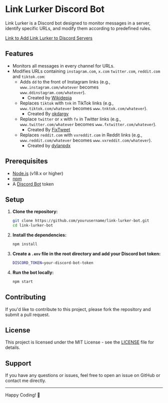 # Link Lurker Discord Bot

Link Lurker is a Discord bot designed to monitor messages in a server, identify specific URLs, and modify them according to predefined rules.

[Link to Add Link Lurker to Discord Servers](https://discord.com/oauth2/authorize?client_id=1277099038218653748&permissions=92160&integration_type=0&scope=bot)

## Features

- Monitors all messages in every channel for URLs.
- Modifies URLs containing `instagram.com`, `x.com` `twitter.com`, `reddit.com` and `tiktok.com`:
  - Adds `dd` to the front of Instagram links (e.g., `www.instagram.com/whatever` becomes `www.ddinstagram.com/whatever`).
    - Created by [Wikidepia](https://github.com/Wikidepia/InstaFix)
  - Replaces `tiktok` with `tnk` in TikTok links (e.g., `www.tiktok.com/whatever` becomes `www.tnktok.com/whatever`).
    - Created By [okdargy](https://github.com/okdargy/fxTikTok)
  - Replace `twitter` or `x` with `fx` in Twitter links (e.g., `www.twitter.com/whatever` becomes `www.fxtwitter.com/whatever`).
    - Created By [FixTweet](https://github.com/FixTweet/FxTwitter)
  - Replaces `reddit.com` with `vxreddit.com` in Reddit links (e.g., `www.reddit.com/whatever` becomes `www.vxreddit.com/whatever`).
    - Created by [dylanpdx](https://github.com/dylanpdx/vxReddit)

## Prerequisites

- [Node.js](https://nodejs.org/) (v18.x or higher)
- [npm](https://www.npmjs.com/)
- A [Discord Bot](https://discord.com/developers/applications) token

## Setup

1. **Clone the repository:**

   ```bash
   git clone https://github.com/yourusername/link-lurker-bot.git
   cd link-lurker-bot
   ```

2. **Install the dependencies:**

   ```bash
   npm install
   ```

3. **Create a `.env` file in the root directory and add your Discord bot token:**

   ```bash
   DISCORD_TOKEN=your-discord-bot-token
   ```

4. **Run the bot locally:**
   ```bash
   npm start
   ```

## Contributing

If you'd like to contribute to this project, please fork the repository and submit a pull request.

## License

This project is licensed under the MIT License - see the [LICENSE](https://opensource.org/license/mit) file for details.

## Support

If you have any questions or issues, feel free to open an issue on GitHub or contact me directly.

---

Happy Coding! 🎉
